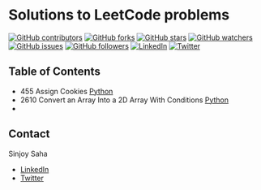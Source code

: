 # Solutions to LeetCode problems

[![GitHub contributors](https://img.shields.io/github/contributors/sinjoysaha/leetcode.svg)](https://GitHub.com/sinjoysaha/leetcode/graphs/contributors/)
[![GitHub forks](https://img.shields.io/github/forks/sinjoysaha/leetcode.svg)](https://GitHub.com/sinjoysaha/leetcode/network/)
[![GitHub stars](https://img.shields.io/github/stars/sinjoysaha/leetcode.svg)](https://GitHub.com/sinjoysaha/leetcode/stargazers/)
[![GitHub watchers](https://img.shields.io/github/watchers/sinjoysaha/leetcode.svg)](https://GitHub.com/sinjoysaha/leetcode/watchers/)
[![GitHub issues](https://img.shields.io/github/issues/sinjoysaha/leetcode.svg)](https://GitHub.com/sinjoysaha/leetcode/issues/)
[![GitHub followers](https://img.shields.io/github/followers/sinjoysaha.svg)](https://github.com/sinjoysaha?tab=followers)
[![LinkedIn](https://img.shields.io/badge/LinkedIn-0077B5?style=flat&logo=linkedin&logoColor=white)](https://linkedin.com/in/sinjoysaha)
[![Twitter](https://img.shields.io/badge/Twitter-1DA1F2?style=flat&logo=twitter&logoColor=white)](https://twitter.com/SinjoySaha)

## Table of Contents
- 455 Assign Cookies [Python](/python/455_Assign_Cookies.py)
- 2610 Convert an Array Into a 2D Array With Conditions [Python](/python/2610_Convert_an_Array_Into_a_2D_Array_With_Conditions.py)
- 

## Contact

Sinjoy Saha 
  * [LinkedIn](https://linkedin.com/in/sinjoysaha)
  * [Twitter](https://twitter.com/SinjoySaha)